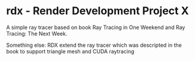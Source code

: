 # rdx - Render Development Project X
A simple ray tracer based on book Ray Tracing in One Weekend and Ray Tracing: The Next Week.

Something else:
  RDX extend the ray tracer which was descripted in the book to support triangle mesh and CUDA raytracing
